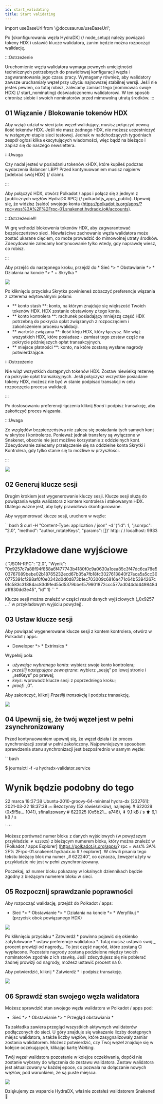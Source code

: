 ```yaml
---
id: start_validating 
title: Start validating
---
```


import useBaseUrl from '@docusaurus/useBaseUrl';

Po [skonfigurowaniu węzła HydraDX] (/ node_setup) należy powiązać tokeny HDX i ustawić klucze walidatora, zanim będzie można rozpocząć walidację.

:::Ostrzeżenie

Uruchomienie węzła walidatora wymaga pewnych umiejętności technicznych potrzebnych do prawidłowej konfiguracji węzła i zagwarantowania jego czasu pracy. Wymagamy również, aby walidatory zawsze uruchamiały węzeł przy użyciu najnowszej stabilnej wersji. Jeśli nie jesteś pewien, co tutaj robisz, zalecamy zamiast tego [nominować swoje HDX] (/ start_nominating) doświadczonemu walidatorowi. W ten sposób chronisz siebie i swoich nominatorów przed mimowolną utratą środków.
:::

## 01 Wiązanie / Blokowanie tokenów HDX

Aby wziąć udział w sieci jako węzeł walidujący, musisz połączyć pewną ilość tokenów HDX. Jeśli nie masz żadnego HDX, nie możesz uczestniczyć w _wstępnym_ etapie sieci testowej. Jednak w nadchodzących tygodniach zespół ogłosi kilka ekscytujących wiadomości, więc bądź na bieżąco i zapisz się do naszego newslettera.

:::Uwaga

Czy nadal jesteś w posiadaniu tokenów xHDX, które kupiłeś podczas wydarzenia Balancer LBP? Przed kontynuowaniem musisz najpierw [odebrać swój HDX] (/ claim).

:::

Aby połączyć HDX, otwórz Polkadot / apps i połącz się z jednym z [publicznych węzłów HydraDX RPC] (/ polkadotjs_apps_public). Upewnij się, że widzisz [saldo] swojego konta (https://polkadot.js.org/apps/?rpc=wss%3A%2F%2Frpc-01.snakenet.hydradx.io#/accounts).

:::Ostrzeżenie!!!

W grę wchodzi blokowenia tokenów HDX, aby zagwarantować bezpieczeństwo sieci. Niewłaściwe zachowanie węzła walidatora może zostać ukarane cięciem, co może prowadzić do mimowolnej utraty środków. Zdecydowanie zalecamy kontynuowanie tylko wtedy, gdy naprawdę wiesz, co robisz.

:::

Aby przejść do następnego kroku, przejdź do * Sieć *> * Obstawianie *> * Działania na koncie *> * + Skrytka *

<div style = {{textAlign: 'center'}}>
  <img src = {useBaseUrl ('/ validator-guide / bond-hdx-1.png')} />
</div>

Po kliknięciu przycisku Skrytka powinieneś zobaczyć preferencje wiązania z czterema edytowalnymi polami:
* ** konto stash **: konto, na którym znajduje się większość Twoich tokenów HDX. HDX zostanie obstawiony z tego konta.
* ** konto kontrolera **: rachunek posiadający mniejszą część HDX potrzebną do pokrycia opłat związanych z rozpoczęciem i zakończeniem procesu walidacji.
* ** wartość związana **: ilość kleju HDX, który łączysz. Nie wiąż wszystkich HDX, które posiadasz - zamiast tego zostaw część na pokrycie późniejszych opłat transakcyjnych.
* ** miejsce płatności **: konto, na które zostaną wysłane nagrody potwierdzające.

:::Ostrzeżenie

Nie wiąż wszystkich dostępnych tokenów HDX. Zostaw niewielką rezerwę na pokrycie opłat transakcyjnych. Jeśli połączysz wszystkie posiadane tokeny HDX, możesz nie być w stanie podpisać transakcji w celu rozpoczęcia procesu walidacji.

:::

Po dostosowaniu preferencji łączenia kliknij _Bond_ i podpisz transakcję, aby zakończyć proces wiązania.

:::Uwaga

Ze względów bezpieczeństwa nie zaleca się posiadania tych samych kont w skrytce i kontrolerze. Ponieważ jednak transfery są wyłączone w Snakenet, obecnie nie jest możliwe korzystanie z oddzielnych kont. Zdecydowanie zalecamy przełączenie się na oddzielne konta Skrytki i Kontrolera, gdy tylko stanie się to możliwe w przyszłości.

:::

<div style = {{textAlign: 'center'}}>
  <img src = {useBaseUrl ('/ validator-guide / bond-hdx-2.png')} />
</div>

## 02 Generuj klucze sesji

Drugim krokiem jest wygenerowanie kluczy sesji. Klucze sesji służą do powiązania węzła walidatora z kontem kontrolera i stakowanym HDX. Dlatego ważne jest, aby były prawidłowo skonfigurowane.

Aby wygenerować klucze sesji, uruchom w węźle:

`` bash
$ curl -H "Content-Type: application / json" -d '{"id": 1, "jsonrpc": "2.0", "method": "author_rotateKeys", "params": []}' http: / / localhost: 9933

# Przykładowe dane wyjściowe
{ "JSON-RPC": "2.0", "Wynik": "0x9257c7a88f94f858a6f477743b4180f0c9a0630a1cea85c3f47dc6ca78e503767089bebe02b18765232ecd67b35a7fb18fc3027613840f27aca5a5cc300775391cf298af0f0e0342d0d0d873b1ec703009c6816a471c64b5394267c6fc583c31884ac83d9fed55d5379bbe1579601872ccc577ad044dd449848da1f830dd3e45", "id" 1}
`` ''

Klucze sesji można znaleźć w części _result_ danych wyjściowych („0x9257 ...” w przykładowym wyjściu powyżej).

## 03 Ustaw klucze sesji

Aby powiązać wygenerowane klucze sesji z kontem kontrolera, otwórz w Polkadot / apps:
* Deweloper *> * Extrinsics *

Wypełnij pola:

* _używając wybranego konta_: wybierz swoje konto kontrolera;
* _prześlij następujące zewnętrzne_: wybierz „sesję” po lewej stronie i „setKeys” po prawej;
* _keys_: wprowadź klucze sesji z poprzedniego kroku;
* _proof_: „0”.

Aby zakończyć, kliknij _Prześlij transakcję_ i podpisz transakcję.

<div style = {{textAlign: 'center'}}>
  <img src = {useBaseUrl ('/ validator-guide / set-session-keys-1.png')} />
</div>

## 04 Upewnij się, że twój węzeł jest w pełni zsynchronizowany

Przed kontynuowaniem upewnij się, że węzeł działa i że proces synchronizacji został w pełni zakończony. Najpewniejszym sposobem sprawdzenia stanu synchronizacji jest bezpośrednio w samym węźle:

`` bash

$ journalctl -f -u hydradx-validator.service

# Wynik będzie podobny do tego
22 marca 18:37:38 Ubuntu-2010-groovy-64-minimal hydra-dx [232761]: 2021-03-22 18:37:38 💤
Bezczynny (52 rówieśników), najlepiej: # 622028 (0x5f5a… 1041), sfinalizowany # 622025 (0x5b21… a746), ⬇ 9,1 kB / s ⬆ 6,1 kB / s

`` ''

Możesz porównać numer bloku z danych wyjściowych (w powyższym przykładzie: `# 622025`) z bieżącym numerem bloku, który można znaleźć w [Polkadot / apps Explorer] (https://polkadot.js.org/apps/? rpc = wss% 3A% 2F% 2Frpc-01.snakenet.hydradx.io # / explorer). W chwili pisania tego tekstu bieżący blok ma numer „# 622240”, co oznacza, że ​​węzeł użyty w przykładzie nie jest w pełni zsynchronizowany.

Poczekaj, aż numer bloku pokazany w lokalnych dziennikach będzie zgodny z bieżącym numerem bloku w sieci.

## 05 Rozpocznij sprawdzanie poprawności

Aby rozpocząć walidację, przejdź do Polkadot / apps:

* Sieć *> * Obstawianie *> * Działania na koncie *> * Weryfikuj * (przycisk obok powiązanego HDX)

<div style = {{textAlign: 'center'}}>
  <img src = {useBaseUrl ('/ validator-guide / validate-1.png')} />
</div>

Po kliknięciu przycisku * Zatwierdź * powinno pojawić się okienko zatytułowane * ustaw preferencje walidatora *. Tutaj musisz ustawić swój _ procent prowizji od nagrody_. To jest część nagród, które zostaną Ci wypłacone. Pozostałe nagrody zostaną podzielone między twoich nominatorów zgodnie z ich stawką. Jeśli zdecydujesz się nie pobierać żadnej prowizji od nagrody, możesz ustawić procent na 0.

Aby potwierdzić, kliknij * Zatwierdź * i podpisz transakcję.

<div style = {{textAlign: 'center'}}>
  <img src = {useBaseUrl ('/ validator-guide / validate-2.png')} />
</div>

## 06 Sprawdź stan swojego węzła walidatora

Możesz sprawdzić stan swojego węzła walidatora w Polkadot / apps pod:

* Sieć *> * Obstawianie *> * Przegląd obstawiania *

Ta zakładka zawiera przegląd wszystkich aktywnych walidatorów podłączonych do sieci. U góry znajduje się wskazanie liczby dostępnych miejsc walidatora, a także liczby węzłów, które zasygnalizowały zamiar zostania walidatorem. Możesz potwierdzić, czy Twój węzeł znajduje się w kolejce oczekujących, klikając kartę _Waiting_.

Twój węzeł walidatora pozostanie w kolejce oczekiwania, dopóki nie zostanie wybrany do włączenia do zestawu walidatora. Zestaw walidatora jest aktualizowany w każdej epoce, co pozwala na dołączanie nowych węzłów, pod warunkiem, że są puste miejsca.

<div style = {{textAlign: 'center'}}>
  <img src = {useBaseUrl ('/ validator-guide / validate-3.png')} />
</div>

Dziękujemy za wsparcie HydraDX, właśnie zostałeś walidatorem Snakenet! 🎉
